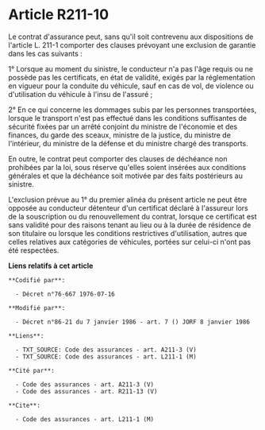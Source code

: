 # Article R211-10

Le contrat d'assurance peut, sans qu'il soit contrevenu aux dispositions de l'article L. 211-1 comporter des clauses
prévoyant une exclusion de garantie dans les cas suivants :

1° Lorsque au moment du sinistre, le conducteur n'a pas l'âge requis ou ne possède pas les certificats, en état de validité,
exigés par la réglementation en vigueur pour la conduite du véhicule, sauf en cas de vol, de violence ou d'utilisation du
véhicule à l'insu de l'assuré ;

2° En ce qui concerne les dommages subis par les personnes transportées, lorsque le transport n'est pas effectué dans les
conditions suffisantes de sécurité fixées par un arrêté conjoint du ministre de l'économie et des finances, du garde des
sceaux, ministre de la justice, du ministre de l'intérieur, du ministre de la défense et du ministre chargé des transports.

En outre, le contrat peut comporter des clauses de déchéance non prohibées par la loi, sous réserve qu'elles soient insérées
aux conditions générales et que la déchéance soit motivée par des faits postérieurs au sinistre.

L'exclusion prévue au 1° du premier alinéa du présent article ne peut être opposée au conducteur détenteur d'un certificat
déclaré à l'assureur lors de la souscription ou du renouvellement du contrat, lorsque ce certificat est sans validité pour
des raisons tenant au lieu ou à la durée de résidence de son titulaire ou lorsque les conditions restrictives d'utilisation,
autres que celles relatives aux catégories de véhicules, portées sur celui-ci n'ont pas été respectées.

**Liens relatifs à cet article**

	**Codifié par**:

	  - Décret n°76-667 1976-07-16

	**Modifié par**:

	  - Décret n°86-21 du 7 janvier 1986 - art. 7 () JORF 8 janvier 1986

	**Liens**:

	  - TXT_SOURCE: Code des assurances - art. A211-3 (V)
	  - TXT_SOURCE: Code des assurances - art. L211-1 (M)

	**Cité par**:

	  - Code des assurances - art. A211-3 (V)
	  - Code des assurances - art. R211-13 (V)

	**Cite**:

	  - Code des assurances - art. L211-1 (M)
